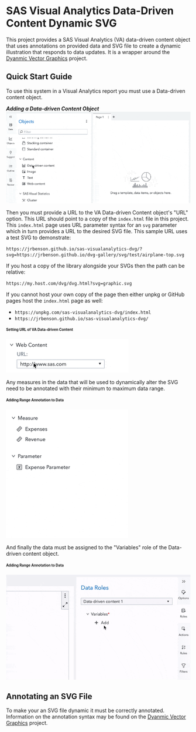 # SAS Visual Analytics Data-Driven Content Dynamic SVG

This project provides a SAS Visual Analytics (VA) data-driven content object that uses annotations on provided data and SVG file to create a dynamic illustration that responds to data updates. It is a wrapper around the [Dyanmic Vector Graphics](https://github.com/jrbenson/dynamic-vector-graphics#readme) project.

## Quick Start Guide

To use this system in a Visual Analytics report you must use a Data-driven content object.

**_Adding a Data-driven Content Object_**
![](doc/va-ddc-add.gif)

Then you must provide a URL to the VA Data-driven Content object's "URL" option. This URL should point to a copy of the `index.html` file in this project. This `index.html` page uses URL parameter syntax for an `svg` parameter which in turn provides a URL to the desired SVG file. This sample URL uses a test SVG to demonstrate:

```
https://jrbenson.github.io/sas-visualanalytics-dvg/?svg=https://jrbenson.github.io/dvg-gallery/svg/test/airplane-top.svg
```

If you host a copy of the library alongside your SVGs then the path can be relative:

```
https://my.host.com/dvg/dvg.html?svg=graphic.svg
```

If you cannot host your own copy of the page then either unpkg or GitHub pages host the `index.html` page as well:

- `https://unpkg.com/sas-visualanalytics-dvg/index.html`
- `https://jrbenson.github.io/sas-visualanalytics-dvg/`

<sub><sup>**Setting URL of VA Data-driven Content**</sup></sub><br/>

![](doc/va-ddc-url.gif)

Any measures in the data that will be used to dynamically alter the SVG need to be annotated with their minimum to maximum data range.

<sub><sup>**Adding Range Annotation to Data**</sup></sub><br/>

![](doc/va-data-range.gif)

And finally the data must be assigned to the "Variables" role of the Data-driven content object.

<sub><sup>**Adding Range Annotation to Data**</sup></sub><br/>

![](doc/va-ddc-roles.gif)

## Annotating an SVG File

To make your an SVG file dynamic it must be correctly annotated. Information on the annotation syntax may be found on the [Dyanmic Vector Graphics](https://github.com/jrbenson/dynamic-vector-graphics#readme) project.
